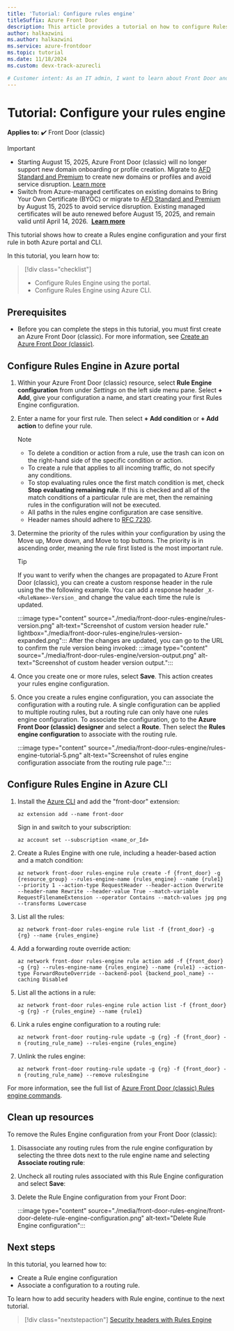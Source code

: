 ```yaml
---
title: 'Tutorial: Configure rules engine'
titleSuffix: Azure Front Door
description: This article provides a tutorial on how to configure Rules engine in both the Azure portal and Azure CLI.
author: halkazwini
ms.author: halkazwini
ms.service: azure-frontdoor
ms.topic: tutorial
ms.date: 11/18/2024
ms.custom: devx-track-azurecli

# Customer intent: As an IT admin, I want to learn about Front Door and how to configure Rules Engine feature via the Azure portal or Azure CLI.
---
```


# Tutorial: Configure your rules engine

**Applies to:** :heavy_check_mark: Front Door (classic)

> [!IMPORTANT]
> - Starting August 15, 2025, Azure Front Door (classic) will no longer support new domain onboarding or profile creation. Migrate to [AFD Standard and Premium](/azure/frontdoor/tier-migration) to create new domains or profiles and avoid service disruption. [Learn more](/azure/frontdoor/tier-migration)
> - Switch from Azure-managed certificates on existing domains to Bring Your Own Certificate (BYOC) or migrate to [AFD Standard and Premium](/azure/frontdoor/tier-migration) by August 15, 2025 to avoid service disruption. Existing managed certificates will be auto renewed before August 15, 2025, and remain valid until April 14, 2026.  **[Learn more](/azure/frontdoor/front-door-custom-domain-https?tabs=powershell%22https://learn.microsoft.com/en-us/azure/frontdoor/front-door-custom-domain-https?tabs=powershell%22)**

This tutorial shows how to create a Rules engine configuration and your first rule in both Azure portal and CLI.

In this tutorial, you learn how to:
> [!div class="checklist"]
> - Configure Rules Engine using the portal.
> - Configure Rules Engine using Azure CLI.

## Prerequisites

* Before you can complete the steps in this tutorial, you must first create an Azure Front Door (classic). For more information, see [Create an Azure Front Door (classic)](quickstart-create-front-door.md).

## Configure Rules Engine in Azure portal

1. Within your Azure Front Door (classic) resource, select **Rule Engine configuration** from under *Settings* on the left side menu pane. Select **+ Add**, give your configuration a name, and start creating your first Rules Engine configuration.

1. Enter a name for your first rule. Then select **+ Add condition** or **+ Add action** to define your rule.
    
    > [!NOTE]
    > - To delete a condition or action from a rule, use the trash can icon on the right-hand side of the specific condition or action.
    > - To create a rule that applies to all incoming traffic, do not specify any conditions.
    > - To stop evaluating rules once the first match condition is met, check **Stop evaluating remaining rule**. If this is checked and all of the match conditions of a particular rule are met, then the remaining rules in the configuration will not be executed.
    > - All paths in the rules engine configuration are case sensitive.
    > - Header names should adhere to [RFC 7230](https://datatracker.ietf.org/doc/html/rfc7230#section-3.2.6).

1. Determine the priority of the rules within your configuration by using the Move up, Move down, and Move to top buttons. The priority is in ascending order, meaning the rule first listed is the most important rule.

    > [!TIP]
    > If you want to verify when the changes are propagated to Azure Front Door (classic), you can create a custom response header in the rule using the the following example. You can add a response header `_X-<RuleName>-Version_` and change the value each time the rule is updated.
    >  
    > :::image type="content" source="./media/front-door-rules-engine/rules-version.png" alt-text="Screenshot of custom version header rule." lightbox="./media/front-door-rules-engine/rules-version-expanded.png":::
    > After the changes are updated, you can go to the URL to confirm the rule version being invoked:
    > :::image type="content" source="./media/front-door-rules-engine/version-output.png" alt-text="Screenshot of custom header version output.":::

1. Once you create one or more rules, select **Save**. This action creates your rules engine configuration.

1. Once you create a rules engine configuration, you can associate the configuration with a routing rule. A single configuration can be applied to multiple routing rules, but a routing rule can only have one rules engine configuration. To associate the configuration, go to the **Azure Front Door (classic) designer** and select a **Route**. Then select the **Rules engine configuration** to associate with the routing rule.

    :::image type="content" source="./media/front-door-rules-engine/rules-engine-tutorial-5.png" alt-text="Screenshot of rules engine configuration associate from the routing rule page.":::

## Configure Rules Engine in Azure CLI

1. Install the [Azure CLI](/cli/azure/install-azure-cli) and add the "front-door" extension:
    ```azurecli
    az extension add --name front-door
    ```
    Sign in and switch to your subscription:
    ```azurecli
    az account set --subscription <name_or_Id>
    ```

1. Create a Rules Engine with one rule, including a header-based action and a match condition:
    ```azurecli
    az network front-door rules-engine rule create -f {front_door} -g {resource_group} --rules-engine-name {rules_engine} --name {rule1} --priority 1 --action-type RequestHeader --header-action Overwrite --header-name Rewrite --header-value True --match-variable RequestFilenameExtension --operator Contains --match-values jpg png --transforms Lowercase
    ```

1. List all the rules:
    ```azurecli
    az network front-door rules-engine rule list -f {front_door} -g {rg} --name {rules_engine}
    ```

1. Add a forwarding route override action:
    ```azurecli
    az network front-door rules-engine rule action add -f {front_door} -g {rg} --rules-engine-name {rules_engine} --name {rule1} --action-type ForwardRouteOverride --backend-pool {backend_pool_name} --caching Disabled
    ```

1. List all the actions in a rule:
    ```azurecli
    az network front-door rules-engine rule action list -f {front_door} -g {rg} -r {rules_engine} --name {rule1}
    ```

1. Link a rules engine configuration to a routing rule:
    ```azurecli
    az network front-door routing-rule update -g {rg} -f {front_door} -n {routing_rule_name} --rules-engine {rules_engine}
    ```

1. Unlink the rules engine:
    ```azurecli
    az network front-door routing-rule update -g {rg} -f {front_door} -n {routing_rule_name} --remove rulesEngine
    ```

For more information, see the full list of [Azure Front Door (classic) Rules engine commands](/cli/azure/network/front-door/rules-engine).

## Clean up resources

To remove the Rules Engine configuration from your Front Door (classic):

1. Disassociate any routing rules from the rule engine configuration by selecting the three dots next to the rule engine name and selecting **Associate routing rule**:

1. Uncheck all routing rules associated with this Rule Engine configuration and select **Save**:

1. Delete the Rule Engine configuration from your Front Door:

    :::image type="content" source="./media/front-door-rules-engine/front-door-delete-rule-engine-configuration.png" alt-text="Delete Rule Engine configuration":::

## Next steps

In this tutorial, you learned how to:

* Create a Rule engine configuration
* Associate a configuration to a routing rule.

To learn how to add security headers with Rule engine, continue to the next tutorial.

> [!div class="nextstepaction"]
> [Security headers with Rules Engine](front-door-security-headers.md)
